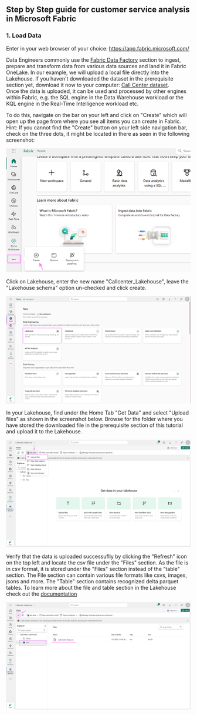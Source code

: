 ## Step by Step guide for customer service analysis in Microsoft Fabric
### 1. Load Data 
Enter in your web browser of your choice: https://app.fabric.microsoft.com/

Data Engineers commonly use the [Fabric Data Factory](https://learn.microsoft.com/en-us/fabric/data-factory/data-factory-overview) section to ingest, prepare and transform data from various data sources and land it in Fabric OneLake. In our example, we will upload a local file directly into the Lakehouse. If you haven't downloaded the dataset in the prerequisite section yet, download it now to your computer: [Call Center dataset](https://fabricaitourdemocologne.blob.core.windows.net/sample/Call%20Center%20Data.csv).  
Once the data is uploaded, it can be used and processed by other engines within Fabric, e.g. the SQL engine in the Data Warehouse workload or the KQL engine in the Real-Time Intelligence workload etc.

To do this, navigate on the bar on your left and click on "Create" which will open up the page from where you see all items you can create in Fabric. Hint: If you cannot find the "Create" button on your left side navigation bar, check on the three dots, it might be located in there as seen in the following screenshot:

![alt_text](media/1CREATEa.png)


Click on Lakehouse, enter the new name "Callcenter_Lakehouse", leave the "Lakehouse schema" option un-checked and click create.
     
![alt text](media/1CREATE.png)



In your Lakehouse, find under the Home Tab "Get Data" and select "Upload files" as shown in the screenshot below. Browse for the folder where you have stored the downloaded file in the prerequisite section of this tutorial and upload it to the Lakehouse. 
     
![alt text](media/2UPLOAD.png)

Verify that the data is uploaded successuflly by clicking the "Refresh" icon on the top left and locate the csv file under the "Files" section. As the file is in csv format, it is stored under the "Files" section instead of the "table" section. The File section can contain various file formats like csvs, images, jsons and more. The "Table" section contains recognized delta parquet tables. To learn more about the file and table section in the Lakehouse check out the [documentation](https://learn.microsoft.com/en-us/fabric/data-engineering/navigate-lakehouse-explorer#main-view-area) 

![alt_text](media/3CSV.png)
